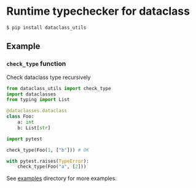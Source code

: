 # Runtime typechecker for dataclass

`$ pip install dataclass_utils`

## Example

### `check_type` function

Check dataclass type recursively

```python
from dataclass_utils import check_type
import dataclasses
from typing import List

@dataclasses.dataclass
class Foo:
    a: int
    b: List[str]

import pytest

check_type(Foo(1, ["b"])) # OK

with pytest.raises(TypeError):
    check_type(Foo("a", [2]))
```

See [examples](./example) directory for more examples.
